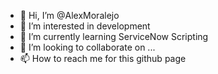 - 👋 Hi, I’m @AlexMoralejo
- 👀 I’m interested in development
- 🌱 I’m currently learning ServiceNow Scripting
- 💞️ I’m looking to collaborate on ...
- 📫 How to reach me for this github page

<!---
AlexMoralejo/AlexMoralejo is a ✨ special ✨ repository because its `README.md` (this file) appears on your GitHub profile.
You can click the Preview link to take a look at your changes.
--->
